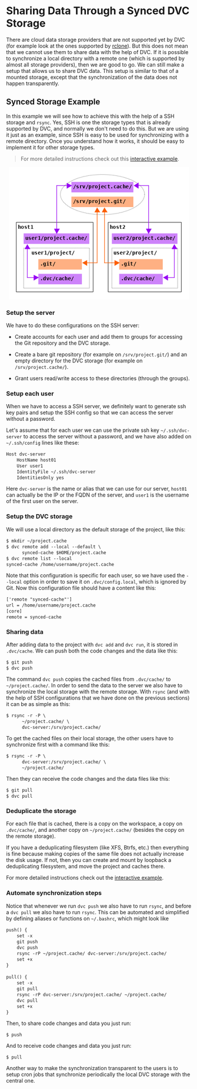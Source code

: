 # Sharing Data Through a Synced DVC Storage

There are cloud data storage providers that are not supported yet by DVC (for
example look at the ones supported by [rclone](https://rclone.org/)). But this
does not mean that we cannot use them to share data with the help of DVC. If it
is possible to synchronize a local directory with a remote one (which is
supported by almost all storage providers), then we are good to go. We can still
make a setup that allows us to share DVC data. This setup is similar to that of
a mounted storage, except that the synchronization of the data does not happen
transparently.

## Synced Storage Example

In this example we will see how to achieve this with the help of a SSH storage
and `rsync`. Yes, SSH is one the storage types that is already supported by DVC,
and normally we don't need to do this. But we are using it just as an example,
since SSH is easy to be used for synchronizing with a remote directory. Once you
understand how it works, it should be easy to implement it for other storage
types.

> For more detailed instructions check out this
> [interactive example](https://katacoda.com/dvc/courses/examples/synced-storage).

<p align="center">
<img src="/static/img/user-guide/data-sharing/synced-storage.png"/>
</p>

### Setup the server

We have to do these configurations on the SSH server:

- Create accounts for each user and add them to groups for accessing the Git
  repository and the DVC storage.
- Create a bare git repository (for example on `/srv/project.git/`) and an empty
  directory for the DVC storage (for example on `/srv/project.cache/`).

- Grant users read/write access to these directories (through the groups).

### Setup each user

When we have to access a SSH server, we definitely want to generate ssh key
pairs and setup the SSH config so that we can access the server without a
password.

Let's assume that for each user we can use the private ssh key
`~/.ssh/dvc-server` to access the server without a password, and we have also
added on `~/.ssh/config` lines like these:

```
Host dvc-server
    HostName host01
    User user1
    IdentityFile ~/.ssh/dvc-server
    IdentitiesOnly yes
```

Here `dvc-server` is the name or alias that we can use for our server, `host01`
can actually be the IP or the FQDN of the server, and `user1` is the username of
the first user on the server.

### Setup the DVC storage

We will use a local directory as the default storage of the project, like this:

```dvc
$ mkdir ~/project.cache
$ dvc remote add --local --default \
      synced-cache $HOME/project.cache
$ dvc remote list --local
synced-cache /home/username/project.cache
```

Note that this configuration is specific for each user, so we have used the
`--local` option in order to save it on `.dvc/config.local`, which is ignored by
Git. Now this configuration file should have a content like this:

```
['remote "synced-cache"']
url = /home/username/project.cache
[core]
remote = synced-cache
```

### Sharing data

After adding data to the project with `dvc add` and `dvc run`, it is stored in
`.dvc/cache`. We can push both the code changes and the data like this:

```dvc
$ git push
$ dvc push
```

The command `dvc push` copies the cached files from `.dvc/cache/` to
`~/project.cache/`. In order to send the data to the server we also have to
synchronize the local storage with the remote storage. With `rsync` (and with
the help of SSH configurations that we have done on the previous sections) it
can be as simple as this:

```dvc
$ rsync -r -P \
      ~/project.cache/ \
      dvc-server:/srv/project.cache/
```

To get the cached files on their local storage, the other users have to
synchronize first with a command like this:

```dvc
$ rsync -r -P \
      dvc-server:/srv/project.cache/ \
      ~/project.cache/
```

Then they can receive the code changes and the data files like this:

```dvc
$ git pull
$ dvc pull
```

### Deduplicate the storage

For each file that is cached, there is a copy on the workspace, a copy on
`.dvc/cache/`, and another copy on `~/project.cache/` (besides the copy on the
remote storage).

If you have a deduplicating filesystem (like XFS, Btrfs, etc.) then everything
is fine because making copies of the same file does not actually increase the
disk usage. If not, then you can create and mount by loopback a deduplicating
filesystem, and move the project and caches there.

For more detailed instructions check out the
[interactive example](https://katacoda.com/dvc/courses/examples/synced-storage).

### Automate synchronization steps

Notice that whenever we run `dvc push` we also have to run `rsync`, and before a
`dvc pull` we also have to run `rsync`. This can be automated and simplified by
defining aliases or functions on `~/.bashrc`, which might look like

```dvc
push() {
    set -x
    git push
    dvc push
    rsync -rP ~/project.cache/ dvc-server:/srv/project.cache/
    set +x
}

pull() {
    set -x
    git pull
    rsync -rP dvc-server:/srv/project.cache/ ~/project.cache/
    dvc pull
    set +x
}
```

Then, to share code changes and data you just run:

```dvc
$ push
```

And to receive code changes and data you just run:

```dvc
$ pull
```

Another way to make the synchronization transparent to the users is to setup
cron jobs that synchronize periodically the local DVC storage with the central
one.
